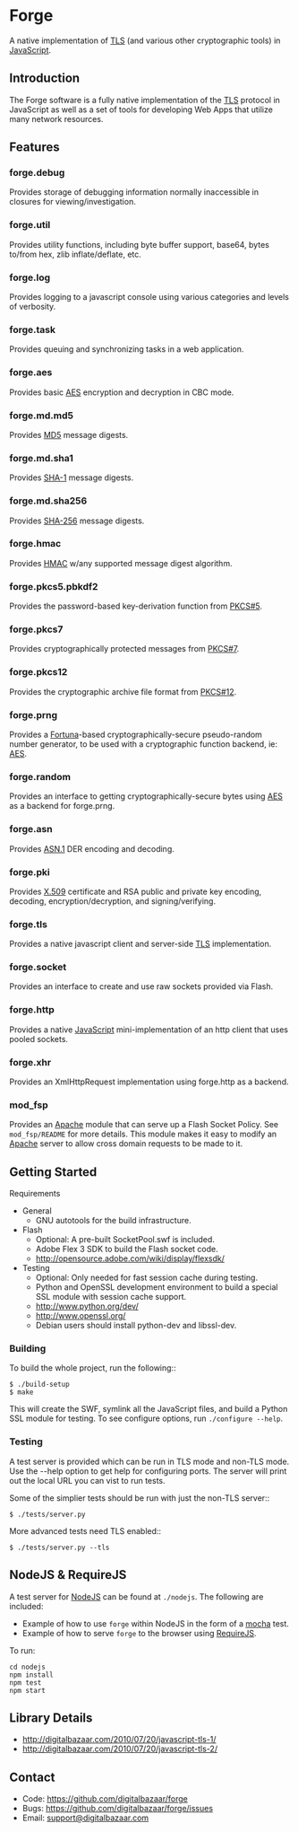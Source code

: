 Forge
=====

A native implementation of [TLS][] (and various other cryptographic tools) in
[JavaScript][].

Introduction
------------

The Forge software is a fully native implementation of the [TLS][] protocol in
JavaScript as well as a set of tools for developing Web Apps that utilize many
network resources.

Features
--------

### forge.debug

Provides storage of debugging information normally inaccessible in
closures for viewing/investigation.

### forge.util

Provides utility functions, including byte buffer support, base64,
bytes to/from hex, zlib inflate/deflate, etc.

### forge.log

Provides logging to a javascript console using various categories and
levels of verbosity.

### forge.task

Provides queuing and synchronizing tasks in a web application.

### forge.aes

Provides basic [AES][] encryption and decryption in CBC mode.

### forge.md.md5

Provides [MD5][] message digests.

### forge.md.sha1

Provides [SHA-1][] message digests.

### forge.md.sha256

Provides [SHA-256][] message digests.

### forge.hmac

Provides [HMAC][] w/any supported message digest algorithm.

### forge.pkcs5.pbkdf2

Provides the password-based key-derivation function from [PKCS#5][].

### forge.pkcs7

Provides cryptographically protected messages from [PKCS#7][].

### forge.pkcs12

Provides the cryptographic archive file format from [PKCS#12][].

### forge.prng

Provides a [Fortuna][]-based cryptographically-secure pseudo-random number
generator, to be used with a cryptographic function backend, ie: [AES][].

### forge.random

Provides an interface to getting cryptographically-secure bytes using
[AES][] as a backend for forge.prng.

### forge.asn

Provides [ASN.1][] DER encoding and decoding.

### forge.pki

Provides [X.509][] certificate and RSA public and private key encoding,
decoding, encryption/decryption, and signing/verifying.

### forge.tls

Provides a native javascript client and server-side [TLS][] implementation.

### forge.socket

Provides an interface to create and use raw sockets provided via Flash.

### forge.http

Provides a native [JavaScript][] mini-implementation of an http client that
uses pooled sockets.

### forge.xhr

Provides an XmlHttpRequest implementation using forge.http as a backend.

### mod\_fsp

Provides an [Apache][] module that can serve up a Flash Socket Policy. See
`mod_fsp/README` for more details. This module makes it easy to modify
an [Apache][] server to allow cross domain requests to be made to it.


Getting Started
---------------

Requirements

* General
  * GNU autotools for the build infrastructure.
* Flash
  * Optional: A pre-built SocketPool.swf is included.
  * Adobe Flex 3 SDK to build the Flash socket code.
  * http://opensource.adobe.com/wiki/display/flexsdk/
* Testing
  * Optional: Only needed for fast session cache during testing.
  * Python and OpenSSL development environment to build a special SSL module
    with session cache support.
  * http://www.python.org/dev/
  * http://www.openssl.org/
  * Debian users should install python-dev and libssl-dev.

### Building ###

To build the whole project, run the following::

    $ ./build-setup
    $ make

This will create the SWF, symlink all the JavaScript files, and build a Python
SSL module for testing. To see configure options, run `./configure --help`.

### Testing ###

A test server is provided which can be run in TLS mode and non-TLS mode. Use
the --help option to get help for configuring ports. The server will print out
the local URL you can vist to run tests.

Some of the simplier tests should be run with just the non-TLS server::

    $ ./tests/server.py

More advanced tests need TLS enabled::

    $ ./tests/server.py --tls


NodeJS & RequireJS
------------------

A test server for [NodeJS](http://nodejs.org/) can be found at `./nodejs`. The following are included:

  * Example of how to use `forge` within NodeJS in the form of a [mocha](http://visionmedia.github.io/mocha/) test.
  * Example of how to serve `forge` to the browser using [RequireJS](http://requirejs.org/).

To run:

    cd nodejs
    npm install
    npm test
    npm start


Library Details
---------------

* http://digitalbazaar.com/2010/07/20/javascript-tls-1/
* http://digitalbazaar.com/2010/07/20/javascript-tls-2/

Contact
-------

* Code: https://github.com/digitalbazaar/forge
* Bugs: https://github.com/digitalbazaar/forge/issues
* Email: support@digitalbazaar.com

[AES]: http://en.wikipedia.org/wiki/Advanced_Encryption_Standard
[ASN.1]: http://en.wikipedia.org/wiki/ASN.1
[Apache]: http://httpd.apache.org/
[Fortuna]: http://en.wikipedia.org/wiki/Fortuna_(PRNG)
[HMAC]: http://en.wikipedia.org/wiki/HMAC
[JavaScript]: http://en.wikipedia.org/wiki/JavaScript
[MD5]: http://en.wikipedia.org/wiki/MD5
[PKCS#5]: http://en.wikipedia.org/wiki/PKCS
[PKCS#7]: http://en.wikipedia.org/wiki/Cryptographic_Message_Syntax
[PKCS#12]: http://en.wikipedia.org/wiki/PKCS_%E2%99%AF12
[SHA-1]: http://en.wikipedia.org/wiki/SHA-1
[SHA-256]: http://en.wikipedia.org/wiki/SHA-256
[TLS]: http://en.wikipedia.org/wiki/Transport_Layer_Security
[X.509]: http://en.wikipedia.org/wiki/SHA-256
